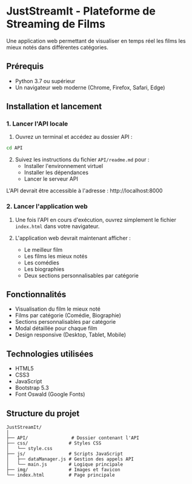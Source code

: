 # JustStreamIt - Plateforme de Streaming de Films

Une application web permettant de visualiser en temps réel les films les mieux notés dans différentes catégories.

## Prérequis

- Python 3.7 ou supérieur
- Un navigateur web moderne (Chrome, Firefox, Safari, Edge)

## Installation et lancement

### 1. Lancer l'API locale

1. Ouvrez un terminal et accédez au dossier API :
```bash
cd API
```

2. Suivez les instructions du fichier `API/readme.md` pour :
   - Installer l'environnement virtuel
   - Installer les dépendances
   - Lancer le serveur API

L'API devrait être accessible à l'adresse : http://localhost:8000

### 2. Lancer l'application web

1. Une fois l'API en cours d'exécution, ouvrez simplement le fichier `index.html` dans votre navigateur.

2. L'application web devrait maintenant afficher :
   - Le meilleur film
   - Les films les mieux notés
   - Les comédies
   - Les biographies
   - Deux sections personnalisables par catégorie

## Fonctionnalités

- Visualisation du film le mieux noté
- Films par catégorie (Comédie, Biographie)
- Sections personnalisables par catégorie
- Modal détaillée pour chaque film
- Design responsive (Desktop, Tablet, Mobile)

## Technologies utilisées

- HTML5
- CSS3
- JavaScript
- Bootstrap 5.3
- Font Oswald (Google Fonts)

## Structure du projet

```
JustStreamIt/
│
├── API/                # Dossier contenant l'API
├── css/               # Styles CSS
│   └── style.css
├── js/                # Scripts JavaScript
│   ├── dataManager.js # Gestion des appels API
│   └── main.js        # Logique principale
├── img/               # Images et favicon
└── index.html         # Page principale
```